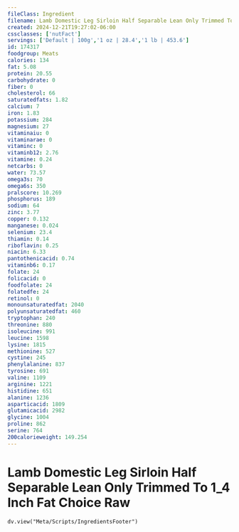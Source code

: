 ```yaml
---
fileClass: Ingredient
filename: Lamb Domestic Leg Sirloin Half Separable Lean Only Trimmed To 1_4 Inch Fat Choice Raw
created: 2024-12-21T19:27:02-06:00
cssclasses: ['nutFact']
servings: ['Default | 100g','1 oz | 28.4','1 lb | 453.6']
id: 174317
foodgroup: Meats
calories: 134
fat: 5.08
protein: 20.55
carbohydrate: 0
fiber: 0
cholesterol: 66
saturatedfats: 1.82
calcium: 7
iron: 1.83
potassium: 284
magnesium: 27
vitaminaiu: 0
vitaminarae: 0
vitaminc: 0
vitaminb12: 2.76
vitamine: 0.24
netcarbs: 0
water: 73.57
omega3s: 70
omega6s: 350
pralscore: 10.269
phosphorus: 189
sodium: 64
zinc: 3.77
copper: 0.132
manganese: 0.024
selenium: 23.4
thiamin: 0.14
riboflavin: 0.25
niacin: 6.33
pantothenicacid: 0.74
vitaminb6: 0.17
folate: 24
folicacid: 0
foodfolate: 24
folatedfe: 24
retinol: 0
monounsaturatedfat: 2040
polyunsaturatedfat: 460
tryptophan: 240
threonine: 880
isoleucine: 991
leucine: 1598
lysine: 1815
methionine: 527
cystine: 245
phenylalanine: 837
tyrosine: 691
valine: 1109
arginine: 1221
histidine: 651
alanine: 1236
asparticacid: 1809
glutamicacid: 2982
glycine: 1004
proline: 862
serine: 764
200calorieweight: 149.254
---
```


# Lamb Domestic Leg Sirloin Half Separable Lean Only Trimmed To 1_4 Inch Fat Choice Raw

```dataviewjs
dv.view("Meta/Scripts/IngredientsFooter")
```